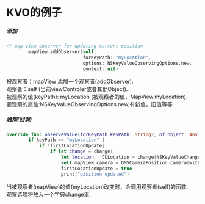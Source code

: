 # KVO的例子

##### 添加

```swift
// map view observer for updating current position
        mapView.addObserver(self,
                            forKeyPath: "myLocation",
                            options: NSKeyValueObservingOptions.new,
                            context: nil)
```

被观察者：mapView 添加一个观察者\(addObserver\).  
观察者：self \(当前viewControler或者其他Object\).  
被观察的值\(keyPath\): myLocation \(被观察者的值，MapView.myLocation\).  
要观察的属性:NSKeyValueObservingOptions.new,有新值，旧值等等. 

##### 通知\(回调\)

```swift
override func observeValue(forKeyPath keyPath: String?, of object: Any?, change: [NSKeyValueChangeKey : Any]?, context: UnsafeMutableRawPointer?) {
        if keyPath == "myLocation" {
            if !firstLocationUpdate{
                if let change = change{
                    let location : CLLocation = change[NSKeyValueChangeKey.newKey] as! CLLocation
                    self.mapView.camera = GMSCameraPosition.camera(withTarget: location.coordinate, zoom: 14)
                    firstLocationUpdate = true
                    print("pisition updated")
```

当被观察者\(mapView\)的值\(myLocation\)改变时，会调用观察者\(self\)的函数.  
观察选项将放入一个字典change里.

